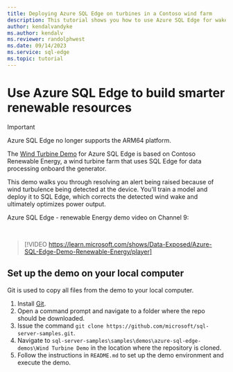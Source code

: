 ```yaml
---
title: Deploying Azure SQL Edge on turbines in a Contoso wind farm
description: This tutorial shows you how to use Azure SQL Edge for wake-detection on the turbines in a Contoso wind farm.
author: kendalvandyke
ms.author: kendalv
ms.reviewer: randolphwest
ms.date: 09/14/2023
ms.service: sql-edge
ms.topic: tutorial
---
```

# Use Azure SQL Edge to build smarter renewable resources

> [!IMPORTANT]  
> Azure SQL Edge no longer supports the ARM64 platform.

The [Wind Turbine Demo](https://github.com/microsoft/sql-server-samples/tree/master/samples/demos/azure-sql-edge-demos/Wind%20Turbine%20Demo) for Azure SQL Edge is based on Contoso Renewable Energy, a wind turbine farm that uses SQL Edge for data processing onboard the generator.

This demo walks you through resolving an alert being raised because of wind turbulence being detected at the device. You'll train a model and deploy it to SQL Edge, which corrects the detected wind wake and ultimately optimizes power output.

Azure SQL Edge - renewable Energy demo video on Channel 9:

<br />

> [!VIDEO https://learn.microsoft.com/shows/Data-Exposed/Azure-SQL-Edge-Demo-Renewable-Energy/player]

## Set up the demo on your local computer

Git is used to copy all files from the demo to your local computer.

1. Install [Git](https://git-scm.com/download).
1. Open a command prompt and navigate to a folder where the repo should be downloaded.
1. Issue the command `git clone https://github.com/microsoft/sql-server-samples.git`.
1. Navigate to `sql-server-samples\samples\demos\azure-sql-edge-demos\Wind Turbine Demo` in the location where the repository is cloned.
1. Follow the instructions in `README.md` to set up the demo environment and execute the demo.

